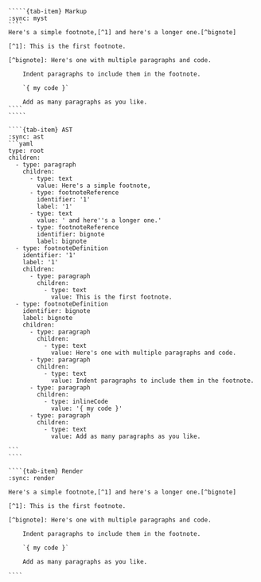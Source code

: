 ``````{tab-set}
`````{tab-item} Markup
:sync: myst
````
Here's a simple footnote,[^1] and here's a longer one.[^bignote]

[^1]: This is the first footnote.

[^bignote]: Here's one with multiple paragraphs and code.

    Indent paragraphs to include them in the footnote.

    `{ my code }`

    Add as many paragraphs as you like.
````
`````

````{tab-item} AST
:sync: ast
```yaml
type: root
children:
  - type: paragraph
    children:
      - type: text
        value: Here's a simple footnote,
      - type: footnoteReference
        identifier: '1'
        label: '1'
      - type: text
        value: ' and here''s a longer one.'
      - type: footnoteReference
        identifier: bignote
        label: bignote
  - type: footnoteDefinition
    identifier: '1'
    label: '1'
    children:
      - type: paragraph
        children:
          - type: text
            value: This is the first footnote.
  - type: footnoteDefinition
    identifier: bignote
    label: bignote
    children:
      - type: paragraph
        children:
          - type: text
            value: Here's one with multiple paragraphs and code.
      - type: paragraph
        children:
          - type: text
            value: Indent paragraphs to include them in the footnote.
      - type: paragraph
        children:
          - type: inlineCode
            value: '{ my code }'
      - type: paragraph
        children:
          - type: text
            value: Add as many paragraphs as you like.

```
````

````{tab-item} Render
:sync: render

Here's a simple footnote,[^1] and here's a longer one.[^bignote]

[^1]: This is the first footnote.

[^bignote]: Here's one with multiple paragraphs and code.

    Indent paragraphs to include them in the footnote.

    `{ my code }`

    Add as many paragraphs as you like.

````

``````

